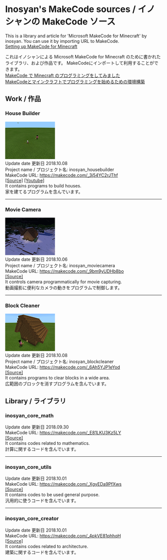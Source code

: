 # Inosyan's MakeCode sources / イノシャンの MakeCode ソース

This is a library and article for 'Microsoft MakeCode for Minecraft' by inosyan. You can use it by importing URL to MakeCode.  
[Setting up MakeCode for Minecraft](https://minecraft.makecode.com/setup)  

これはイノシャンによる Microsoft MakeCode for Minecraft のために書かれたライブラリ、および作品です。 MakeCodeにインポートして利用することができます。  
[MakeCode で Minecraft のプログラミングをしてみました](http://inosyan.hateblo.jp/entry/2018/09/20/005901)  
[MakeCodeとマインクラフトでプログラミングを始めるための環境構築](http://inosyan.hateblo.jp/entry/2018/09/22/180011)  

## Work / 作品
### House Builder
![](img/housebuilder/housebuilder.gif)  
Update date 更新日 2018.10.08  
Project name / プロジェクト名: inosyan_housebuilder  
MakeCode URL: https://makecode.com/_3j54YC2rJThf  
[[Source]](src/inosyan/app/housebuilder/)  [[Youtube]](https://youtu.be/MyUZA6bOkoo)  
It contains programs to build houses.  
家を建てるプログラムを含んでいます。  

----
### Movie Camera
![](img/moviecamera/orbit.gif)  
Update date 更新日 2018.10.06  
Project name / プロジェクト名: inosyan_moviecamera  
MakeCode URL: https://makecode.com/_9bm9yUDHb8bo  
[[Source]](src/inosyan/app/moviecamera/)  
It controls camera programmatically for movie capturing.  
動画撮影に便利なカメラの動きをプログラムで制御します。

----
### Block Cleaner
![](img/blockcleaner/clearblock.gif)  
Update date 更新日 2018.10.08  
Project name / プロジェクト名: inosyan_blockcleaner  
MakeCode URL: https://makecode.com/_6Ah5YJP1eYod  
[[Source]](src/inosyan/app/blockcleaner/)  
It contains programs to clear blocks in a wide area.  
広範囲のブロックを消すプログラムを含んでいます。  


## Library / ライブラリ
### inosyan_core_math
Update date 更新日 2018.09.30  
MakeCode URL: https://makecode.com/_E81LKU3Kz5LY  
[[Source]](src/inosyan/core/math/)  
It contains codes related to mathematics.  
計算に関するコードを含んでいます。  

----
### inosyan_core_utils
Update date 更新日 2018.10.01  
MakeCode URL: https://makecode.com/_XgyEDa9PfXws  
[[Source]](src/inosyan/core/utils/)  
It contains codes to be used general purpose.  
汎用的に使うコードを含んでいます。  

----
### inosyan_core_creator
Update date 更新日 2018.10.01  
MakeCode URL: https://makecode.com/_4pkVE81phhqH  
[[Source]](src/inosyan/core/creator/)  
It contains codes related to architecture.  
建築に関するコードを含んでいます。  
